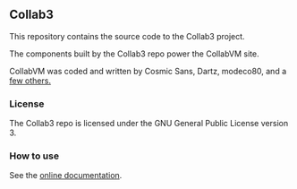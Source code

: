 ## Collab3

This repository contains the source code to the Collab3 project.

The components built by the Collab3 repo power the CollabVM site.

CollabVM was coded and written by Cosmic Sans, Dartz, modeco80, and a [few others.](https://github.com/computernewb/collab-vm-server/graphs/contributors)

### License

The Collab3 repo is licensed under the GNU General Public License version 3.

### How to use

See the [online documentation](https://computernewb.github.io/collab3).